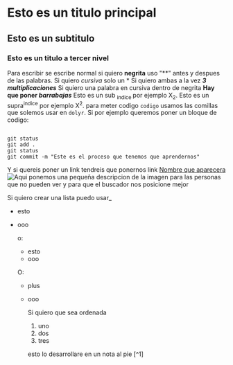 # Esto es un titulo principal
## Esto es un subtitulo
### Esto es un titulo a tercer nivel

Para escribir se escribe normal si quiero **negrita** uso "**" antes y despues de las palabras. Si quiero *cursiva* solo un *
Si quiero ambas a la vez ***3 multiplicaciones*** Si quiero una palabra en cursiva dentro de negrita **Hay que poner _barrabajas_**
Esto es un sub <sub> indice </sub> por ejemplo X<sub>2</sub>.
Esto es un supra<sup>indice</sup> por ejemplo X<sup>2</sup>.
para meter codigo `codigo` usamos las comillas que solemos usar en `dolyr`. Si por ejemplo queremos poner un bloque de codigo:

```

git status
git add .
git status
git commit -m "Este es el proceso que tenemos que aprendernos"
```

Y si quereis poner un link tendreis que ponernos link [Nombre que aparecera](https://www.youtube.com/watch?v=8L8e644RCtA)
![Aqui ponemos una pequeña descripcion de la imagen para las personas que no pueden ver y para que el buscador nos posicione mejor](https://soymotor.com/sites/default/files/2023-12/mercedes-benz-190e-hwa-1-soymotor.jpg)

Si quiero crear una lista puedo usar_
- esto
- ooo

  o:
  * esto
  * ooo
 
  O:
  + plus
  + ooo
 
    Si quiero que sea ordenada
    1. uno
    2. dos
    3. tres
   
    esto lo desarrollare en un nota al pie [^1]
    
